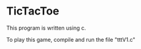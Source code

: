 # TicTacToe

This program is written using c. 

To play this game, compile and run the file "tttV1.c"
